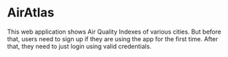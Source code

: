 # AirAtlas
This web application shows Air Quality Indexes of various cities. But before that, users need to sign up if they are using the app for the first time. After that, they need to just login using valid credentials.
